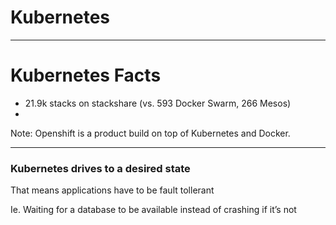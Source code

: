 # Kubernetes

----

# Kubernetes Facts

* 21.9k stacks on stackshare (vs. 593 Docker Swarm, 266 Mesos)
* 

Note: Openshift is a product build on top of Kubernetes and Docker.


----

### Kubernetes drives to a desired state

That means applications have to be fault tollerant

Ie. Waiting for a database to be available instead of crashing if it’s not